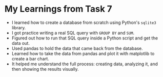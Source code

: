 # My Learnings from Task 7

- I learned how to create a database from scratch using Python's `sqlite3` library.
- I got practice writing a real SQL query with `GROUP BY` and `SUM`.
- Figured out how to run that SQL query inside a Python script and get the data out.
- Used pandas to hold the data that came back from the database.
- Learned how to take the data from pandas and plot it with matplotlib to create a bar chart.
- It helped me understand the full process: creating data, analyzing it, and then showing the results visually.
